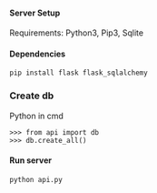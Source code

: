 #### Server Setup

Requirements:
  Python3,
  Pip3,
  Sqlite

#### Dependencies
```
pip install flask flask_sqlalchemy
```

### Create db

Python in cmd
```
>>> from api import db
>>> db.create_all()
```

#### Run server
```
python api.py
```
